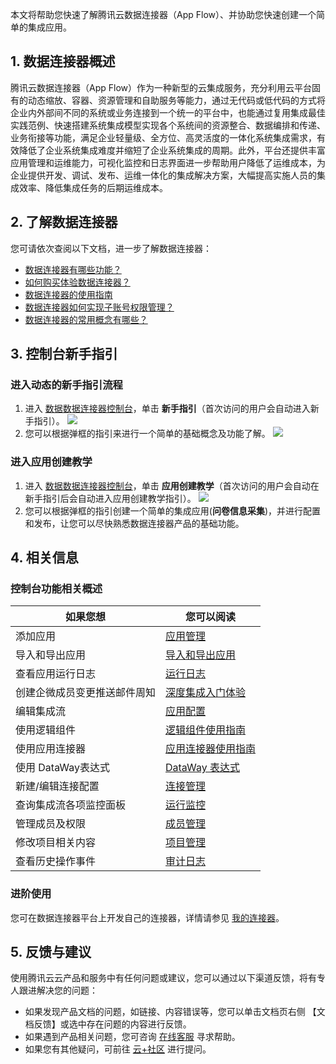 
本文将帮助您快速了解腾讯云数据连接器（App Flow）、并协助您快速创建一个简单的集成应用。

## 1. 数据连接器概述

腾讯云数据连接器（App Flow）作为一种新型的云集成服务，充分利用云平台固有的动态缩放、容器、资源管理和自助服务等能力，通过无代码或低代码的方式将企业内外部间不同的系统或业务连接到一个统一的平台中，也能通过复用集成最佳实践范例、快速搭建系统集成模型实现各个系统间的资源整合、数据编排和传递、业务衔接等功能，满足企业轻量级、全方位、高灵活度的一体化系统集成需求，有效降低了企业系统集成难度并缩短了企业系统集成的周期。此外，平台还提供丰富应用管理和运维能力，可视化监控和日志界面进一步帮助用户降低了运维成本，为企业提供开发、调试、发布、运维一体化的集成解决方案，大幅提高实施人员的集成效率、降低集成任务的后期运维成本。

## 2. 了解数据连接器

您可请依次查阅以下文档，进一步了解数据连接器：

- [数据连接器有哪些功能？](https://cloud.tencent.com/document/product/1270/46590)
- [如何购买体验数据连接器？](https://cloud.tencent.com/document/product/1270/46585)
- [数据连接器的使用指南](https://cloud.tencent.com/document/product/1270/62261)
- [数据连接器如何实现子账号权限管理？](https://cloud.tencent.com/document/product/1270/62696)
- [数据连接器的常用概念有哪些？](https://cloud.tencent.com/document/product/1270/62757)

## 3. 控制台新手指引

### 进入动态的新手指引流程

1. 进入 [数据数据连接器控制台](https://console.cloud.tencent.com/ipaas)，单击 **新手指引**（首次访问的用户会自动进入新手指引）。
![](https://qcloudimg.tencent-cloud.cn/raw/683f68fb4fa0b92d2e61cf75475d2e9a.png)
2. 您可以根据弹框的指引来进行一个简单的基础概念及功能了解。
![](https://qcloudimg.tencent-cloud.cn/raw/23bf76f4880d9822855fddb9d1126e07.png)

### 进入应用创建教学

1. 进入 [数据数据连接器控制台](https://console.cloud.tencent.com/ipaas)，单击 **应用创建教学**（首次访问的用户会自动在新手指引后会自动进入应用创建教学指引）。
![](https://qcloudimg.tencent-cloud.cn/raw/c6320e9d09f9a0c2217ce2bd0ef3718e.png)
2. 您可以根据弹框的指引创建一个简单的集成应用(**问卷信息采集**)，并进行配置和发布，让您可以尽快熟悉数据连接器产品的基础功能。

## 4. 相关信息

### 控制台功能相关概述

| 如果您想                     | 您可以阅读                                                   |
| ---------------------------- | ------------------------------------------------------------ |
| 添加应用                     | [应用管理](https://cloud.tencent.com/document/product/1270/62261#.E6.B7.BB.E5.8A.A0.E5.BA.94.E7.94.A8) |
| 导入和导出应用               | [导入和导出应用](https://cloud.tencent.com/document/product/1270/62261#.E5.AF.BC.E5.85.A5.E5.92.8C.E5.AF.BC.E5.87.BA.E5.BA.94.E7.94.A8) |
| 查看应用运行日志             | [运行日志](https://cloud.tencent.com/document/product/1270/62261#.E8.BF.90.E8.A1.8C.E6.97.A5.E5.BF.97) |
| 创建企微成员变更推送邮件周知 | [深度集成入门体验](https://cloud.tencent.com/document/product/1270/46586) |
| 编辑集成流                   | [应用配置](https://cloud.tencent.com/document/product/1270/62262) |
| 使用逻辑组件                 | [逻辑组件使用指南](https://cloud.tencent.com/document/product/1270/55350) |
| 使用应用连接器               | [应用连接器使用指南](https://cloud.tencent.com/document/product/1270/55465) |
| 使用 DataWay表达式           | [DataWay 表达式](https://cloud.tencent.com/document/product/1270/55569) |
| 新建/编辑连接配置            | [连接管理](https://cloud.tencent.com/document/product/1270/62267) |
| 查询集成流各项监控面板       | [运行监控](https://cloud.tencent.com/document/product/1270/62268) |
| 管理成员及权限               | [成员管理](https://cloud.tencent.com/document/product/1270/62274) |
| 修改项目相关内容             | [项目管理](https://cloud.tencent.com/document/product/1270/62276#.E4.BF.AE.E6.94.B9.E9.A1.B9.E7.9B.AE) |
| 查看历史操作事件             | [审计日志](https://cloud.tencent.com/document/product/1270/72404) |

### 进阶使用

您可在数据连接器平台上开发自己的连接器，详情请参见 [我的连接器](https://cloud.tencent.com/document/product/1270/62271)。

## 5. 反馈与建议

使用腾讯云云产品和服务中有任何问题或建议，您可以通过以下渠道反馈，将有专人跟进解决您的问题：

- 如果发现产品文档的问题，如链接、内容错误等，您可以单击文档页右侧 【文档反馈】或选中存在问题的内容进行反馈。
- 如果遇到产品相关问题，您可咨询 [在线客服](https://cloud.tencent.com/act/event/Online_service) 寻求帮助。
- 如果您有其他疑问，可前往 [云+社区](https://cloud.tencent.com/developer/tag/105) 进行提问。

